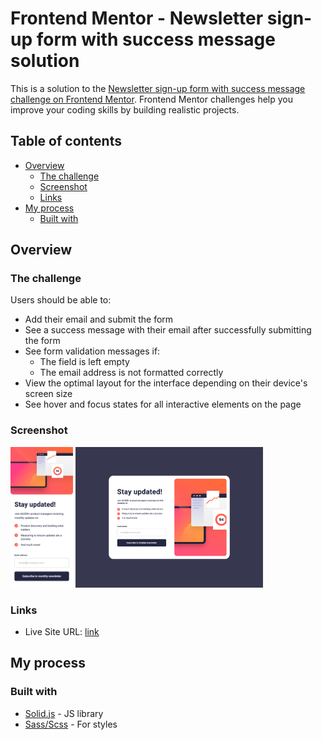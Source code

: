 # Frontend Mentor - Newsletter sign-up form with success message solution

This is a solution to the [Newsletter sign-up form with success message challenge on Frontend Mentor](https://www.frontendmentor.io/challenges/newsletter-signup-form-with-success-message-3FC1AZbNrv). Frontend Mentor challenges help you improve your coding skills by building realistic projects. 

## Table of contents

- [Overview](#overview)
  - [The challenge](#the-challenge)
  - [Screenshot](#screenshot)
  - [Links](#links)
- [My process](#my-process)
  - [Built with](#built-with)

## Overview

### The challenge

Users should be able to:

- Add their email and submit the form
- See a success message with their email after successfully submitting the form
- See form validation messages if:
  - The field is left empty
  - The email address is not formatted correctly
- View the optimal layout for the interface depending on their device's screen size
- See hover and focus states for all interactive elements on the page

### Screenshot

<img src="./public/screenshot375.png" width="100"  alt="375"/>
<img src="./public/screenshot1440.png" width="300" alt="1440" />

### Links

- Live Site URL: [link](https://newsletter-sign-up-with-success-message-main-delta.vercel.app/)

## My process

### Built with

- [Solid.js](https://solidjs.com) - JS library
- [Sass/Scss](https://sass-lang.com) - For styles
